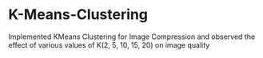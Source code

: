 # K-Means-Clustering
Implemented KMeans Clustering for Image Compression and observed the effect of various values of K(2, 5, 10, 15, 20) on image quality
